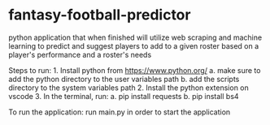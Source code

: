# fantasy-football-predictor
python application that when finished will utilize web scraping and machine learning to predict and suggest players to add to a given roster based on a player's performance and a roster's needs

Steps to run:
    1. Install python from https://www.python.org/
        a. make sure to add the python directory to the user variables path
        b. add the scripts directory to the system variables path
    2. Install the python extension on vscode
    3. In the terminal, run:
        a. pip install requests
        b. pip install bs4

To run the application:
    run main.py in order to start the application
